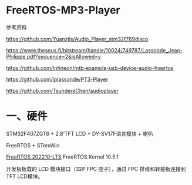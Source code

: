 # FreeRTOS-MP3-Player

参考资料

https://github.com/Yuanzjls/Audio_Player_stm32f769disco

https://www.theseus.fi/bitstream/handle/10024/749787/Lassonde_Jean-Philippe.pdf?sequence=2&isAllowed=y

https://github.com/Infineon/mtb-example-usb-device-audio-freertos

https://github.com/jplassonde/PT3-Player

https://github.com/TsundereChen/audioplayer

# 一、硬件

STM32F407ZGT6  + 2.8‘TFT LCD + DY-SV17F语言模块 + 喇叭

FreeRTOS + STemWin

 [FreeRTOS 202210-LTS](https://github.com/FreeRTOS/FreeRTOS-LTS/tree/202210-LTS)  FreeRTOS Kernel  10.5.1

开发板板载的 LCD 模块接口（32P FPC 座子），通过 FPC 排线和转接板连接到 TFT LCD模块。  



